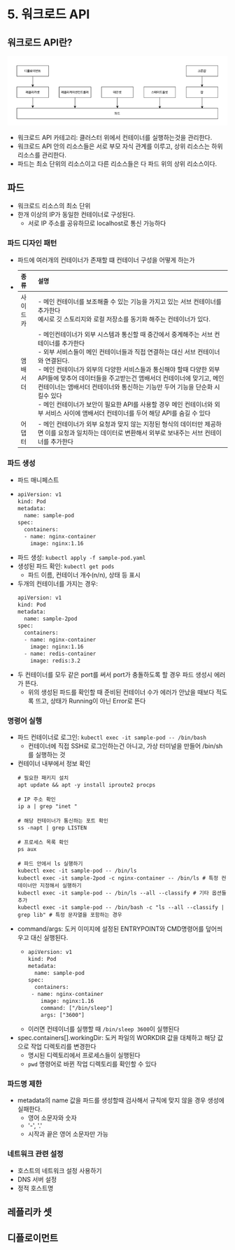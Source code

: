 # 5. 워크로드 API

## 워크로드 API란?
<img src="images/workload.PNG" />

- 워크로드 API 카테고리: 클러스터 위에서 컨테이너를 실행하는것을 관리한다.
- 워크로드 API 안의 리소스들은 서로 부모 자식 관계를 이루고, 상위 리소스는 하위 리소스를 관리한다.
- 파드는 최소 단위의 리소스이고 다른 리소스들은 다 파드 위의 상위 리소스이다.

## 파드
- 워크로드 리소스의 최소 단위
- 한개 이상의 IP가 동일한 컨테이너로 구성된다.
  - 서로 IP 주소를 공유하므로 localhost로 통신 가능하다
### 파드 디자인 패턴
- 파드에 여러개의 컨테이너가 존재할 떄 컨테이너 구성을 어떻게 하는가
- | 종류 | 설명 |
  |------|------|
  | 사이드카 | - 메인 컨테이너를 보조해줄 수 있는 기능을 가지고 있는 서브 컨테이너를 추가한다<br />예시로 깃 스토리지와 로컬 저장소를 동기화 해주는 컨테이너가 있다. |
  | 앰배서더 | - 메인컨테이너가 외부 시스템과 통신할 때 중간에서 중계해주는 서브 컨테이너를 추가한다<br />- 외부 서비스들이 메인 컨테이너들과 직접 연결하는 대신 서브 컨테이너와 연결된다.<br />- 메인 컨테이너가 외부의 다양한 서비스들과 통신해야 할때 다양한 외부 API들에 맞추어 데이터들을 주고받는건 앰배서더 컨테이너에 맞기고, 메인 컨테이너는 앰배서더 컨테이너와 통신하는 기능만 두어 기능을 단순화 시킬수 있다<br />- 메인 컨테이너가 보안이 필요한 API를 사용할 경우 메인 컨테이너와 외부 서비스 사이에 앰배서더 컨테이너를 두어 해당 API를 숨길 수 있다 |
  | 어댑터 | - 메인 컨테이너가 외부 요청과 맞지 않는 지정된 형식의 데이터만 제공하면 이를 요청과 일치하는 데이터로 변환해서 외부로 보내주는 서브 컨테이너를 추가한다 |

### 파드 생성
- 파드 매니페스트
- ```
  apiVersion: v1
  kind: Pod
  metadata:
    name: sample-pod
  spec:
    containers:
    - name: nginx-container
      image: nginx:1.16
  ```
- 파드 생성: ```kubectl apply -f sample-pod.yaml```
- 생성된 파드 확인: ```kubectl get pods```
  - 파드 이름, 컨테이너 개수(n/n), 상태 등 표시
- 두개의 컨테이너를 가지는 경우:
  ```
  apiVersion: v1
  kind: Pod
  metadata:
    name: sample-2pod
  spec:
    containers:
    - name: nginx-container
      image: nginx:1.16
    - name: redis-container
      image: redis:3.2
    ```
- 두 컨테이너를 모두 같은 port를 써서 port가 충돌하도록 할 경우 파드 생성시 에러가 뜬다.
  - 위의 생성된 파드를 확인할 때 준비된 컨테이너 수가 에러가 안났을 때보다 적도록 뜨고, 상태가 Running이 아닌 Error로 뜬다

### 명령어 실행
- 파드 컨테이너로 로그인: ```kubectl exec -it sample-pod -- /bin/bash```
  - 컨테이너에 직접 SSH로 로그인하는건 아니고, 가상 터미널을 만들어 /bin/sh를 실행하는 것
- 컨테이너 내부에서 정보 확인
  ```
  # 필요한 패키지 설치
  apt update && apt -y install iproute2 procps
  
  # IP 주소 확인
  ip a | grep "inet "

  # 해당 컨테이너가 통신하는 포트 확인
  ss -napt | grep LISTEN

  # 프로세스 목록 확인
  ps aux

  # 파드 안에서 ls 실행하기
  kubectl exec -it sample-pod -- /bin/ls
  kubectl exec -it sample-2pod -c nginx-container -- /bin/ls # 특정 컨테이너만 지정해서 실행하기
  kubectl exec -it sample-pod -- /bin/ls --all --classify # 기타 옵션들 추가
  kubectl exec -it sample-pod -- /bin/bash -c "ls --all --classify | grep lib" # 특정 문자열을 포함하는 경우
  ```
- command/args: 도커 이미지에 설정된 ENTRYPOINT와 CMD명령어를 덮어씌우고 대신 실행된다.
  - ```
    apiVersion: v1
    kind: Pod
    metadata:
      name: sample-pod
    spec:
      containers:
     - name: nginx-container
        image: nginx:1.16
        command: ["/bin/sleep"]
        args: ["3600"]
    ```
  - 이러면 컨테이너를 실행할 때 ```/bin/sleep 3600```이 실행된다
- spec.containers[].workingDir: 도커 파일의 WORKDIR 값을 대체하고 해당 값으로 작업 디렉토리를 변경한다
  - 명시된 디렉토리에서 프로세스들이 실행된다
  - ```pwd``` 명령어로 바뀐 작업 디렉토리를 확인할 수 있다

### 파드명 제한
- metadata의 name 값을 파드를 생성할때 검사해서 규칙에 맞지 않을 경우 생성에 실패한다.
  - 영어 소문자와 숫자
  - '-', '.'
  - 시작과 끝은 영어 소문자만 가능

### 네트워크 관련 설정
- 호스트의 네트워크 설정 사용하기
- DNS 서버 설정
- 정적 호스트명

## 레플리카 셋

## 디플로이먼트

